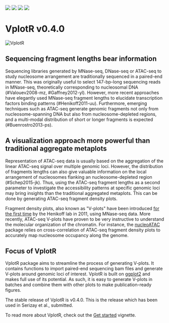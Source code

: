 [![](https://travis-ci.org/js2264/VplotR.svg?branch=master)](https://travis-ci.org/js2264/VplotR)
[![](https://codecov.io/gh/js2264/VplotR/branch/master/graph/badge.svg)](https://codecov.io/github/js2264/VplotR?branch=master)
[![](https://img.shields.io/badge/lifecycle-maturing-blue.svg)](https://www.tidyverse.org/lifecycle/#maturing)
[![](https://img.shields.io/github/languages/code-size/js2264/VplotR.svg)](https://github.com/js2264/VplotR)

# VplotR v0.4.0

![VplotR](man/images/Vplots.png)

## Sequencing fragment lengths bear information 
Sequencing libraries generated by MNase-seq, DNase-seq or ATAC-seq to study nucleosome arrangement are traditionally sequenced in a paired-end manner. This was originally useful to select 147-bp-long sequencing reads in MNase-seq, theoretically corresponding to nucleosomal DNA (#Valouev2008-mz, #Gaffney2012-yl). However, more recent approaches have elegantly used MNase-seq fragment lengths to elucidate transcription factors binding patterns (#Henikoff2011-uu). Furthermore, emerging techniques such as ATAC-seq generate genomic fragments not only from nucleosome-spanning DNA but also from nucleosome-depleted regions, and a multi-modal distribution of short or longer fragments is expected (#Buenrostro2013-ps).  

## A visualization approach more powerful than traditional aggregate metaplots
Representation of ATAC-seq data is usually based on the aggregation of the linear ATAC-seq signal over multiple genomic loci. However, the distribution of fragments lengths can also give valuable information on the local arrangement of nucleosomes flanking an nucleosome-depleted region (#Schep2015-jk). Thus, using the ATAC-seq fragment lengths as a second parameter to investigate the accessibility patterns at specific genomic loci may bring insights than the traditional aggregated metaplots. This can be done by generating ATAC-seq fragment density plots.  

Fragment density plots, also known as "V-plots" have been introduced [for the first time](https://www.ncbi.nlm.nih.gov/pmc/articles/PMC3215028/) by the Henikoff lab in 2011, using MNase-seq data. More recently, ATAC-seq V-plots have proven to be very instructive to understand the molecular organization of the chromatin. For instance, the [nucleoATAC]((https://genome.cshlp.org/content/early/2015/08/27/gr.192294.115)) package relies on cross-correlation of ATAC-seq fragment density plots to accurately map nucleosome occupancy along the genome.  

## Focus of VplotR
VplotR package aims to streamline the process of generating V-plots. It contains functions to import paired-end sequencing bam files and generate V-plots around genomic loci of interest. VplotR is built on [ggplot2](https://ggplot2.tidyverse.org/) and makes full use of its potential. As such, it is easy to generate V-plots in batches and combine them with other plots to make publication-ready figures.  

The stable release of VplotR is v0.4.0. This is the release which has been used in Serizay et al., submitted.  

To read more about VplotR, check out the [Get started](https://js2264.github.io/VplotR/articles/VplotR.html) vignette.